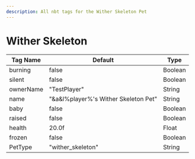 ```yaml
---
description: All nbt tags for the Wither Skeleton Pet
---
```



# Wither Skeleton

| Tag Name     | Default                                                            | Type                                         |
| - | - | - |
| burning | false | Boolean |
| silent | false | Boolean |
| ownerName | "TestPlayer" | String |
| name | "&a&l%player%'s Wither Skeleton Pet" | String |
| baby | false | Boolean |
| raised | false | Boolean |
| health | 20.0f | Float |
| frozen | false | Boolean |
| PetType | "wither_skeleton" | String |
